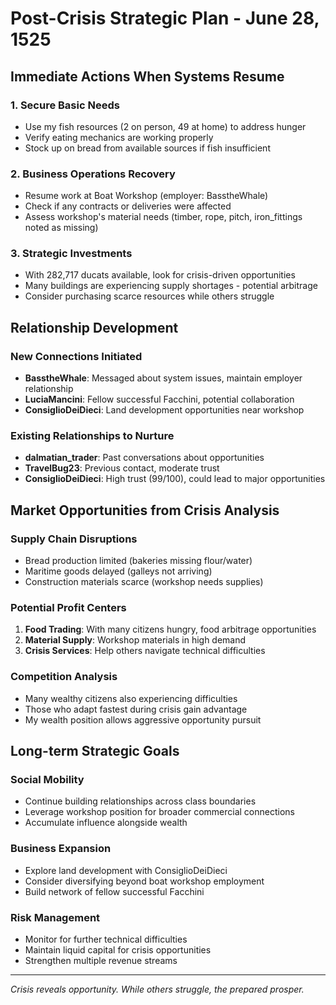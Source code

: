 # Post-Crisis Strategic Plan - June 28, 1525

## Immediate Actions When Systems Resume

### 1. **Secure Basic Needs**
- Use my fish resources (2 on person, 49 at home) to address hunger
- Verify eating mechanics are working properly
- Stock up on bread from available sources if fish insufficient

### 2. **Business Operations Recovery** 
- Resume work at Boat Workshop (employer: BasstheWhale)
- Check if any contracts or deliveries were affected
- Assess workshop's material needs (timber, rope, pitch, iron_fittings noted as missing)

### 3. **Strategic Investments**
- With 282,717 ducats available, look for crisis-driven opportunities
- Many buildings are experiencing supply shortages - potential arbitrage
- Consider purchasing scarce resources while others struggle

## Relationship Development

### New Connections Initiated
- **BasstheWhale**: Messaged about system issues, maintain employer relationship
- **LuciaMancini**: Fellow successful Facchini, potential collaboration
- **ConsiglioDeiDieci**: Land development opportunities near workshop

### Existing Relationships to Nurture
- **dalmatian_trader**: Past conversations about opportunities
- **TravelBug23**: Previous contact, moderate trust
- **ConsiglioDeiDieci**: High trust (99/100), could lead to major opportunities

## Market Opportunities from Crisis Analysis

### Supply Chain Disruptions
- Bread production limited (bakeries missing flour/water)
- Maritime goods delayed (galleys not arriving)
- Construction materials scarce (workshop needs supplies)

### Potential Profit Centers
1. **Food Trading**: With many citizens hungry, food arbitrage opportunities
2. **Material Supply**: Workshop materials in high demand
3. **Crisis Services**: Help others navigate technical difficulties

### Competition Analysis  
- Many wealthy citizens also experiencing difficulties
- Those who adapt fastest during crisis gain advantage
- My wealth position allows aggressive opportunity pursuit

## Long-term Strategic Goals

### Social Mobility
- Continue building relationships across class boundaries
- Leverage workshop position for broader commercial connections
- Accumulate influence alongside wealth

### Business Expansion
- Explore land development with ConsiglioDeiDieci
- Consider diversifying beyond boat workshop employment
- Build network of fellow successful Facchini

### Risk Management
- Monitor for further technical difficulties
- Maintain liquid capital for crisis opportunities
- Strengthen multiple revenue streams

---

*Crisis reveals opportunity. While others struggle, the prepared prosper.*